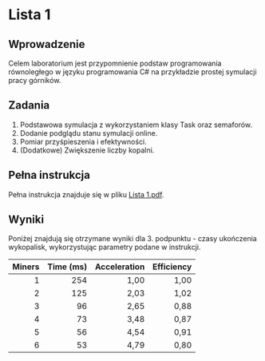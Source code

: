 # Lista 1

## Wprowadzenie

Celem laboratorium jest przypomnienie podstaw programowania równoległego w języku programowania C# na przykładzie prostej symulacji pracy górników.

## Zadania

1. Podstawowa symulacja z wykorzystaniem klasy Task oraz semaforów.
2. Dodanie podglądu stanu symulacji online.
3. Pomiar przyśpieszenia i efektywności.
4. (Dodatkowe) Zwiększenie liczby kopalni.

## Pełna instrukcja

Pełna instrukcja znajduje się w pliku [Lista 1.pdf](https://kam.pwr.edu.pl/piotr-p-nowakpwr-edu-pl/files//Materia%C5%82y/Programowanie%20r%C3%B3wnoleg%C5%82e%20i%20rozproszone/Lista%201.pdf).

## Wyniki

Poniżej znajdują się otrzymane wyniki dla 3. podpunktu - czasy ukończenia wykopalisk, wykorzystując parametry podane w instrukcji.

| Miners | Time (ms) | Acceleration | Efficiency |
| -----: | --------: | -----------: | ---------: |
|      1 |       254 |         1,00 |       1,00 |
|      2 |       125 |         2,03 |       1,02 |
|      3 |        96 |         2,65 |       0,88 |
|      4 |        73 |         3,48 |       0,87 |
|      5 |        56 |         4,54 |       0,91 |
|      6 |        53 |         4,79 |       0,80 |
